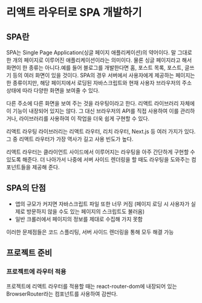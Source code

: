 # 리액트 라우터로 SPA 개발하기


## SPA란
SPA는 Single Page Application(싱글 페이지 애플리케이션)의 약어이다. 말 그대로 한 개의 페이지로 이루어진 애플리케이션이라는 의미이다. 물론 싱글 페이지라고 해서 화면이 한 종류는 아니다.예를 들어 블로그를 개발한다면 홈, 포스트 목록, 포스트, 글쓰기 등의 여러 화면이 있을 것이다. SPA의 경우 서버에서 사용자에게 제공하는 페이지는 한 종류이지만, 해당 페이지에서 로딩된 자바스크립트와 현재 사용자 브라우저의 주소 상태에 따라 다양한 화면을 보여줄 수 있다.

다른 주소에 다른 화면을 보여 주는 것을 라우팅이라고 한다. 리액트 라이브러리 자체에 이 기능이 내장되어 있지는 않다. 그 대신 브라우저의 API를 직접 사용하여 이를 관리하거나, 라이브러리를 사용하여 이 작업을 더욱 쉽게 구현할 수 있다.

리액트 라우팅 라이브러리는 리액트 라우터, 리치 라우터, Next.js 등 여러 가지가 있다. 그 중 리액트 라우터가 가장 역사가 길고 사용 빈도가 높다.

리액트 라우터는 클라이언트 사이드에서 이루어지는 라우팅을 아주 간단하게 구현할 수 있도록 해준다. 더 나아가서 나중에 서버 사이드 렌더링을 할 때도 라우팅을 도와주는 컴포넌트들을 제공해 준다.

## SPA의 단점


- 앱의 규모가 커지면 자바스크립트 파일 또한 너무 커짐 (페이지 로딩 시 사용자가 실제로 방문하지 않을 수도 있는 페이지의 스크립트도 불러옴)
- 일반 크롤러에서 페이지의 정보를 제대로 수집해 가지 못함

이러한 문제점들은 코드 스플리팅, 서버 사이드 렌더링을 통해 모두 해결 가능

## 프로젝트 준비

### 프로젝트에 라우터 적용
프로젝트에 리액트 라우터를 적용할 때는 react-router-dom에 내장되어 있는 BrowserRouter라는 컴포넌트를 사용하여 감싼다.
